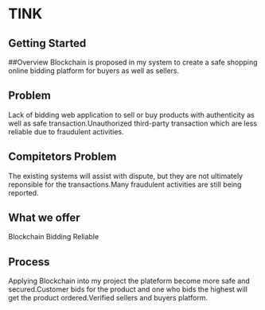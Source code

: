 # TINK
## Getting Started
##Overview
Blockchain is proposed in my system to create a safe shopping online bidding platform for buyers as well as sellers.

## Problem
Lack of bidding web application to sell or buy products with authenticity as well as safe transaction.Unauthorized third-party transaction which are less reliable due to fraudulent activities.

## Compitetors Problem
The existing systems will assist with dispute, but they are not ultimately reponsible for the transactions.Many fraudulent activities are still being reported.

## What we offer
Blockchain
Bidding
Reliable

## Process
Applying Blockchain into my project the plateform become more safe and secured.Customer bids for the product and one who bids the highest will get the product ordered.Verified sellers and buyers platform.





